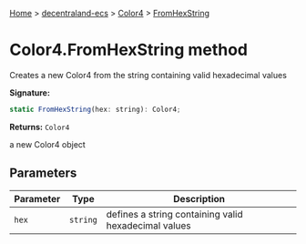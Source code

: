 [Home](./index) &gt; [decentraland-ecs](./decentraland-ecs.md) &gt; [Color4](./decentraland-ecs.color4.md) &gt; [FromHexString](./decentraland-ecs.color4.fromhexstring.md)

# Color4.FromHexString method

Creates a new Color4 from the string containing valid hexadecimal values

**Signature:**
```javascript
static FromHexString(hex: string): Color4;
```
**Returns:** `Color4`

a new Color4 object

## Parameters

|  Parameter | Type | Description |
|  --- | --- | --- |
|  `hex` | `string` | defines a string containing valid hexadecimal values |

